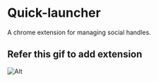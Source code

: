 # Quick-launcher
A chrome extension for managing social handles.



## Refer this gif to add extension

![Alt](https://wiki.zimbra.com/images/6/6c/Share_Screen_001.gif "Steps to follow")
